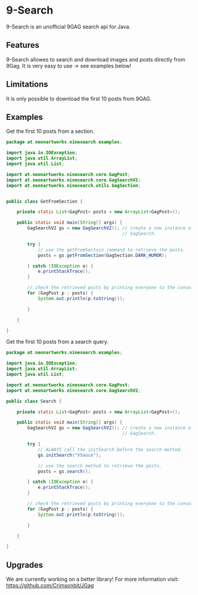 # 9-Search
9-Search is an unofficial 9GAG search api for Java. 

## Features
9-Search allowes to search and download images and posts directly from 9Gag.
It is very easy to use -> see examples below!

## Limitations
It is only possible to download the first 10 posts from 9GAG.

## Examples

Get the first 10 posts from a section.

```java
package at.neonartworks.ninesearch.examples;

import java.io.IOException;
import java.util.ArrayList;
import java.util.List;

import at.neonartworks.ninesearch.core.GagPost;
import at.neonartworks.ninesearch.core.GagSearchV2;
import at.neonartworks.ninesearch.utils.GagSection;


public class GetFromSection {

	private static List<GagPost> posts = new ArrayList<GagPost>();

	public static void main(String[] args) {
		GagSearchV2 gs = new GagSearchV2(); // create a new instance of
											// GagSearch.

		try {
			// use the getFromSectoin command to retrieve the posts.
			posts = gs.getFromSection(GagSection.DARK_HUMOR);

		} catch (IOException e) {
			e.printStackTrace();
		}

		// check the retrieved posts by printing everyone to the console.
		for (GagPost p : posts) {
			System.out.println(p.toString());

		}

	}

}
```

Get the first 10 posts from a search query.

```java
package at.neonartworks.ninesearch.examples;

import java.io.IOException;
import java.util.ArrayList;
import java.util.List;

import at.neonartworks.ninesearch.core.GagPost;
import at.neonartworks.ninesearch.core.GagSearchV2;

public class Search {

	private static List<GagPost> posts = new ArrayList<GagPost>();

	public static void main(String[] args) {
		GagSearchV2 gs = new GagSearchV2(); // create a new instance of
											// GagSearch.

		try {
			// ALWAYS call the initSearch before the search method.
			gs.initSearch("VSauce");

			// use the search method to retrieve the posts.
			posts = gs.search();

		} catch (IOException e) {
			e.printStackTrace();
		}

		// check the retrieved posts by printing everyone to the console.
		for (GagPost p : posts) {
			System.out.println(p.toString());

		}

	}

}
```

## Upgrades
We are currently working on a better library! 
For more information visit: https://github.com/Crimsonbit/JGag
